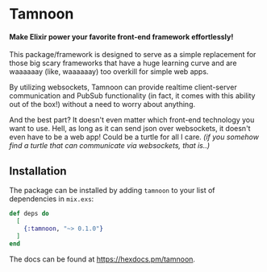 # Tamnoon

#### Make Elixir power your favorite front-end framework effortlessly!

This package/framework is designed to serve as a simple replacement for those big scary frameworks that have a huge learning curve and are waaaaaay (like, waaaaaay) too overkill for simple web apps.

By utilizing websockets, Tamnoon can provide realtime client-server communication and PubSub functionality (in fact, it comes with this ability out of the box!) without a need to worry about anything.

And the best part? It doesn't even matter which front-end technology you want to use. Hell, as long as it can send json over websockets, it doesn't even have to be a web app! Could be a turtle for all I care. _(if you somehow find a turtle that can communicate via websockets, that is..)_

## Installation

The package can be installed by adding `tamnoon` to your list of dependencies in `mix.exs`:

```elixir
def deps do
  [
    {:tamnoon, "~> 0.1.0"}
  ]
end
```

The docs can be found at <https://hexdocs.pm/tamnoon>.

